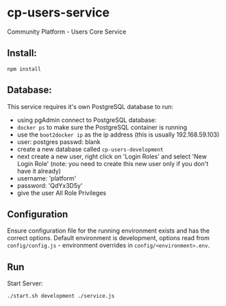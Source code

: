 # cp-users-service
Community Platform - Users Core Service

## Install:

```
npm install
```

## Database:

This service requires it's own PostgreSQL database to run:

- using pgAdmin connect to PostgreSQL database:
- `docker ps` to make sure the PostgreSQL container is running
- use the `boot2docker ip` as the ip address (this is usually 192.168.59.103)
- user: postgres passwd: blank
- create a new database called `cp-users-development`
- next create a new user, right click on 'Login Roles' and select 'New Login Role'
		(note: you need to create this new user only if you don't have it already)
- username: 'platform'
- password: 'QdYx3D5y'
- give the user All Role Privileges

## Configuration

Ensure configuration file for the running environment exists and has the correct options. Default environment is development, options read from `config/config.js` - environment overrides in `config/<environment>.env`.

## Run

Start Server:

`./start.sh development ./service.js`

